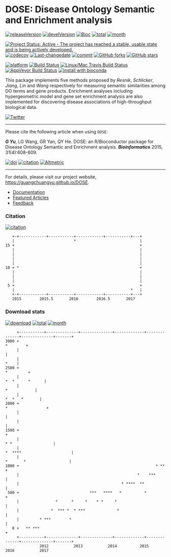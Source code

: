 DOSE: Disease Ontology Semantic and Enrichment analysis
=======================================================

[![releaseVersion](https://img.shields.io/badge/release%20version-3.0.10-green.svg?style=flat)](https://bioconductor.org/packages/DOSE) [![develVersion](https://img.shields.io/badge/devel%20version-3.1.3-green.svg?style=flat)](https://github.com/DOSE) [![Bioc](http://www.bioconductor.org/shields/years-in-bioc/DOSE.svg)](https://www.bioconductor.org/packages/devel/bioc/html/DOSE.html#since) [![total](https://img.shields.io/badge/downloads-36091/total-blue.svg?style=flat)](https://bioconductor.org/packages/stats/bioc/DOSE) [![month](https://img.shields.io/badge/downloads-1568/month-blue.svg?style=flat)](https://bioconductor.org/packages/stats/bioc/DOSE)

[![Project Status: Active - The project has reached a stable, usable state and is being actively developed.](http://www.repostatus.org/badges/latest/active.svg)](http://www.repostatus.org/#active) [![codecov](https://codecov.io/gh/GuangchuangYu/DOSE/branch/master/graph/badge.svg)](https://codecov.io/gh/GuangchuangYu/DOSE/) [![Last-changedate](https://img.shields.io/badge/last%20change-2017--03--08-green.svg)](https://github.com/GuangchuangYu/DOSE/commits/master) [![commit](http://www.bioconductor.org/shields/commits/bioc/DOSE.svg)](https://www.bioconductor.org/packages/devel/bioc/html/DOSE.html#svn_source) [![GitHub forks](https://img.shields.io/github/forks/GuangchuangYu/DOSE.svg)](https://github.com/GuangchuangYu/DOSE/network) [![GitHub stars](https://img.shields.io/github/stars/GuangchuangYu/DOSE.svg)](https://github.com/GuangchuangYu/DOSE/stargazers)

[![platform](http://www.bioconductor.org/shields/availability/devel/DOSE.svg)](https://www.bioconductor.org/packages/devel/bioc/html/DOSE.html#archives) [![Build Status](http://www.bioconductor.org/shields/build/devel/bioc/DOSE.svg)](https://bioconductor.org/checkResults/devel/bioc-LATEST/DOSE/) [![Linux/Mac Travis Build Status](https://img.shields.io/travis/GuangchuangYu/DOSE/master.svg?label=Mac%20OSX%20%26%20Linux)](https://travis-ci.org/GuangchuangYu/DOSE) [![AppVeyor Build Status](https://img.shields.io/appveyor/ci/Guangchuangyu/DOSE/master.svg?label=Windows)](https://ci.appveyor.com/project/GuangchuangYu/DOSE) [![install with bioconda](https://img.shields.io/badge/install%20with-bioconda-green.svg?style=flat)](http://bioconda.github.io/recipes/bioconductor-dose/README.html)

This package implements five methods proposed by *Resnik*, *Schlicker*, *Jiang*, *Lin* and *Wang* respectively for measuring semantic similarities among DO terms and gene products. Enrichment analyses including hypergeometric model and gene set enrichment analysis are also implemented for discovering disease associations of high-throughput biological data.

[![Twitter](https://img.shields.io/twitter/url/https/github.com/GuangchuangYu/DOSE.svg?style=social)](https://twitter.com/intent/tweet?hashtags=DOSE&url=http://bioinformatics.oxfordjournals.org/content/31/4/608)

------------------------------------------------------------------------

Please cite the following article when using `DOSE`:

***G Yu***, LG Wang, GR Yan, QY He. DOSE: an R/Bioconductor package for Disease Ontology Semantic and Enrichment analysis. ***Bioinformatics*** 2015, 31(4):608-609.

[![doi](https://img.shields.io/badge/doi-10.1093/bioinformatics/btu684-green.svg?style=flat)](http://dx.doi.org/10.1093/bioinformatics/btu684) [![citation](https://img.shields.io/badge/cited%20by-29-green.svg?style=flat)](https://scholar.google.com.hk/scholar?oi=bibs&hl=en&cites=16627502277303919270) [![Altmetric](https://img.shields.io/badge/Altmetric-35-green.svg?style=flat)](https://www.altmetric.com/details/2788597)

------------------------------------------------------------------------

For details, please visit our project website, <https://guangchuangyu.github.io/DOSE>.

-   [Documentation](https://guangchuangyu.github.io/DOSE/documentation/)
-   [Featured Articles](https://guangchuangyu.github.io/DOSE/featuredArticles/)
-   [Feedback](https://guangchuangyu.github.io/DOSE/#feedback)

### Citation

[![citation](https://img.shields.io/badge/cited%20by-29-green.svg?style=flat)](https://scholar.google.com.hk/scholar?oi=bibs&hl=en&cites=16627502277303919270)

       +-+------------+-----------+------------+-----------+---+
       |                          *                            |
    15 +                                                       +
       |                                                       |
       |                                                       |
       |                                                       |
       |                                                       |
    10 + *                                                     +
       |                                                       |
       |                                                       |
       |                                                       |
     5 +                                                       +
       |                                                   *   |
       +-+------------+-----------+------------+-----------+---+
       2015        2015.5       2016        2016.5       2017   

### Download stats

[![download](http://www.bioconductor.org/shields/downloads/DOSE.svg)](https://bioconductor.org/packages/stats/bioc/DOSE) [![total](https://img.shields.io/badge/downloads-36091/total-blue.svg?style=flat)](https://bioconductor.org/packages/stats/bioc/DOSE) [![month](https://img.shields.io/badge/downloads-1568/month-blue.svg?style=flat)](https://bioconductor.org/packages/stats/bioc/DOSE)

         +-----------+--------------+--------------+-------------+--------------+--------------+-------+
    3000 +                                                                                    *        +
         |                                                                                             |
         |                                                                                        *    |
    2500 +                                                                                   *         +
         |                                                                            *  *      *      |
         |                                                                                *            |
         |                                                                              *  *   *       |
    2000 +                                                                           *                 +
         |                                                                                             |
         |                                                                                             |
    1500 +                                                                                             +
         |                                                                        * *                  |
         |                                                                *  ****                      |
         |                                                                 *       *                   |
    1000 +                                                            * **                             +
         |                                                    *    ***                                 |
         |                                             * ****  **                                      |
     500 +                               ***   ****   *          *                                     +
         |                *      *     *    * *     *                                                  |
         |              *  *** *  * ***              *                                                 |
         |         * ***        *                                                                      |
       0 +   ** ***                                                                                    +
         +-----------+--------------+--------------+-------------+--------------+--------------+-------+
                   2012           2013           2014          2015           2016           2017
